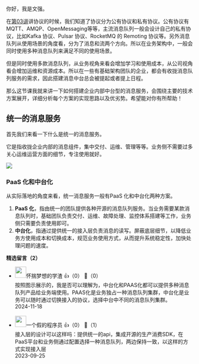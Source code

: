 你好，我是文强。

在[第03讲](https://time.geekbang.org/column/article/670596)讲协议的时候，我们知道了协议分为公有协议和私有协议。公有协议有MQTT、AMQP、OpenMessaging等等，主流消息队列一般会设计自己的私有协议，比如Kafka 协议、Pulsar 协议、RocketMQ 的 Remoting 协议等。另外消息队列从使用场景的角度看，分为了消息和流两个方向。所以在业务架构中，一般会同时使用多种消息队列来满足不同的使用场景。

但是同时使用多款消息队列，从业务视角来看会增加学习和使用成本，从公司视角看会增加运维和资源成本。所以在一些有基础架构团队的企业，都会有收拢消息队列服务的需求，因此搭建消息中台总会被提起或者提上日程。

那么这节课我就来讲一下如何搭建企业内部中台型的消息服务，会围绕主要的技术方案展开，详细分析每个方案的实现思路以及优劣势。希望能对你有所帮助！

## 统一的消息服务

首先我们来看一下什么是统一的消息服务。

它是指收拢企业内部的消息组件，集中交付、运维、管理等等。业务侧不需要过多关心运维运营方面的细节，专注使用就好。

![](https://static001.geekbang.org/resource/image/ba/8b/ba2d80c581224b89f0048e4ed297658b.jpg?wh=10666x6000)

### PaaS 化和中台化

从实际落地的角度来看，统一消息服务一般有PaaS 化和中台化两种方案。

1. **PaaS 化**，指由统一的团队提供各种开源的消息队列服务。当业务需要某款消息队列时，基础团队负责交付、运维、故障处理、监控体系搭建等工作，业务侧只需要负责使用即可。
2. **中台化**，指通过提供统一的接入层负责消息的读写。屏蔽底层细节，以降低业务方使用成本和切换成本，规范业务使用方式，从而提升系统稳定性，加快处理问题的速度。
<div><strong>精选留言（2）</strong></div><ul>
<li><img src="https://static001.geekbang.org/account/avatar/00/1d/3f/0d/1e8dbb2c.jpg" width="30px"><span>怀揣梦想的学渣</span> 👍（0） 💬（0）<div>按照图示展示的，我是否可以理解为，中台化和PAAS化都可以提供多种消息队列产品给业务端使用。PAAS化是业务独占一种消息队列集群，中台化是业务可以随时通过切换接入的协议，选择中台中不同的消息队列集群。</div>2024-11-18</li><br/><li><img src="https://static001.geekbang.org/account/avatar/00/10/36/0e/a41a4cdb.jpg" width="30px"><span>一个假的程序员</span> 👍（0） 💬（1）<div>接入层的设计可以这样吗：提供统一的api，集成开源的生产消费SDK，在PaaS平台和业务侧通过配置选择一种消息队列，两边保持一致，以这样的方式实现接入层</div>2023-09-25</li><br/>
</ul>